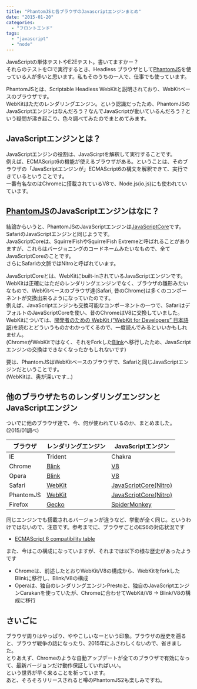 ```yaml
---
title: "PhantomJSと各ブラウザのJavascriptエンジンまとめ"
date: "2015-01-20"
categories: 
  - "フロントエンド"
tags: 
  - "javascript"
  - "node"
---
```


JavaScriptの単体テストやE2Eテスト。書いてますかー？  
それらのテストをCIで実行するとき、Headless ブラウザとして[PhantomJS](https://github.com/ariya/phantomjs)を使っている人が多いと思います。私もそのうちの一人で、仕事でも使っています。

PhantomJSとは、Scriptable Headless WebKitと説明されており、WebKitベースのブラウザです。  
WebKitはただのレンダリングエンジン。という認識だったため、PhantomJSのJavaScriptエンジンはなんだろう？なんでJavaScriptが動いているんだろう？という疑問が沸き起こり、色々調べてみたのでまとめてみます。

## JavaScriptエンジンとは？

JavaScriptエンジンの役割は、JavaScirptを解釈して実行することです。  
例えば、ECMAScript6の機能が使えるブラウザがある。ということは、そのブラウザの「JavaScriptエンジンが」ECMAScript6の構文を解釈できて、実行できているということです。  
一番有名なのはChromeに搭載されているV8で、Node.js(io.js)にも使われていています。

## [PhantomJS](https://github.com/ariya/phantomjs)のJavaScriptエンジンはなに？

結論からいうと、PhantomJSのJavaScriptエンジンは[JavaScriptCore](https://trac.webkit.org/wiki/JavaScriptCore)です。  
SafariのJavaScriptエンジンと同じようです。  
JavaScriptCoreは、SquirrelFishやSquirrelFish Extremeと呼ばれることがありますが、これらはバージョニングのコードネームみたいなもので、全てJavaScriptCoreのことです。  
さらにSafariの文脈ではNitroと呼ばれています。

JavaScriptCoreとは、WebKitにbuilt-inされているJavaScriptエンジンです。  
WebKitは正確にはただのレンダリングエンジンでなく、ブラウザの雛形みたいなもので、WebKitベースのブラウザ達(Safari, 昔のChrome)は多くのコンポーネントが交換出来るようになっていたのです。  
例えば、JavaScriptエンジンも交換可能なコンポーネントの一つで、SafariはデフォルトのJavaScriptCoreを使い、昔のChromeはV8に交換していました。  
WebKitについては、[開発者のための WebKit (“WebKit for Developers” 日本語訳)](http://myakura.github.io/n/webkit4devs.html)を読むとどういうものかわかってくるので、一度読んでみるといいかもしれません。  
(ChromeがWebKitではなく、それをForkした[Blink](http://www.chromium.org/blink)へ移行したため、JavaScriptエンジンの交換はできなくなったかもしれないです)

要は、PhantomJSはWebKitベースのブラウザで、Safariと同じJavaScriptエンジンだということです。  
(WebKitは、奥が深いです…)

## 他のブラウザたちのレンダリングエンジンとJavaScriptエンジン

ついでに他のブラウザ達で、今、何が使われているのか、まとめました。(2015/01調べ)

| ブラウザ | レンダリングエンジン | JavaScriptエンジン |
| --- | --- | --- |
| IE | Trident | Chakra |
| Chrome | [Blink](http://www.chromium.org/blink) | [V8](https://developers.google.com/v8/intro) |
| Opera | [Blink](http://www.chromium.org/blink) | [V8](https://developers.google.com/v8/intro) |
| Safari | [WebKit](http://www.webkit.org/) | [JavaScriptCore(Nitro)](https://trac.webkit.org/wiki/JavaScriptCore) |
| PhantomJS | [WebKit](http://www.webkit.org/) | [JavaScriptCore(Nitro)](https://trac.webkit.org/wiki/JavaScriptCore) |
| Firefox | [Gecko](https://developer.mozilla.org/en-US/docs/Mozilla/Gecko) | [SpiderMonkey](https://developer.mozilla.org/en-US/docs/Mozilla/Projects/SpiderMonkey) |

同じエンジンでも搭載されるバージョンが違うなど、挙動が全く同じ。というわけではないので、注意です。参考までに、ブラウザごとのES6の対応状況です

- [ECMAScript 6 compatibility table](http://kangax.github.io/compat-table/es6/)

また、今はこの構成になっていますが、それまでは以下の様な歴史があったようです

- Chromeは、前述したとおりWebKit/V8の構成から、WebKitをforkしたBlinkに移行し、Blink/V8の構成
- Operaは、独自のレンダリングエンジンPrestoと、独自のJavaScriptエンジンCarakanを使っていたが、Chromeに合わせてWebKit/V8 -> Blink/V8の構成に移行

## さいごに

ブラウザ周りはやっぱり、ややこしいなーという印象。ブラウザの歴史を遡ると、ブラウザ戦争の話になったり、2015年にふさわしくないので、省きました。  
とりあえず、Chromeのような自動アップデートが全てのブラウザで有効になって、最新バージョンだけ動作保証していればいい。  
という世界が早く来ることを祈っています。  
あと、そろそろリリースされると噂のPhantomJS2も楽しみですね。
